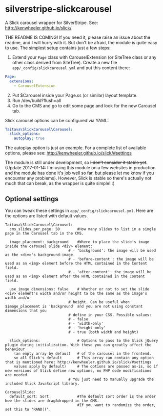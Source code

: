# silverstripe-slickcarousel
A Slick carousel wrapper for SilverStripe. See: http://kenwheeler.github.io/slick/

THE README IS COMING! If you need it, please raise an issue about the readme, and I will hurry with it. But don't be afraid, the module is quite easy to use. The simplest setup contains just a few steps:

1. Extend your `Page` class with CarouselExtension (or SiteTree class or any other class derived from SiteTree). Create a new file `app/_config/slickcarousel.yml` and put this content there:
```YAML
Page:
  extensions:
    - CarouselExtension
```
2. Put $Carousel inside your Page.ss (or similar) layout template.
3. Run /dev/build?flush=all
4. Go to the CMS and go to edit some page and look for the new Carousel tab.

Slick carousel options can be configured via YAML:

```YAML
Taitava\SlickCarousel\Carousel:
  slick_options:
    autoplay: true
```

The autoplay option is just an example. For a complete list of available options, please see: http://kenwheeler.github.io/slick/#settings

The module is still under development, so ~~I don't consider it stable yet~~. (Update 2017-01-14: I'm using this module on a few websites in production and the module has done it's job well so far, but please let me know if you encounter any problems). However, Slick is stable so there's actually not much that can break, as the wrapper is quite simple! :)


## Optional settings

You can tweak these settings in `app/_config/slickcarousel.yml`. Here are the options are listed with default values.

```
Taitava\SlickCarousel\Carousel:
  cms_slides_per_page: 50        #How many slides to list in a single page in the Carousel tab in the CMS.
  
  image_placement: background    #Where to place the slide's image inside the carousel slide <div> element:
	                         # - 'background': the image will be used as the <div>'s background-image.
	                         # - 'before-content': the image will be used as an <img> element before the HTML contained in the Content field.
	                         # - 'after-content': the image will be used as an <img> element after the HTML contained in the Content field.
	
  use_image_dimensions: false    # Whether or not to set the slide <div> element's width and/or height to be the same as the image's width and/or
	                         # height. Can be useful when $image_placement is 'background' and you are not using constant dimensions that you
	                         # define in your CSS. Possible values:
	                         # - false
	                         # - 'width-only'
	                         # - 'height-only'
	                         # - true (both width and height)
	                         
  slick_options:                 # Options to pass to the Slick jQuery plugin during initialization. With these you can greatly affect the behaviour
    (an empty array by default   # of the carousel in the frontend.
    so all Slick's default       # This array can contain any option that is mentioned here: http://kenwheeler.github.io/slick/#settings
    values apply by default)     # The options are passed as-is, so if new versions of Slick define new options, no PHP code modifications are needed.
	                         # You just need to manually upgrade the included Slick JavaScript library.
	
CarouselSlide:
  default_sort: Sort             #The default sort order is the order how the slides are drag&dropped in the CMS.
                                 #If you want to randomize the order, set this to 'RAND()'.
```